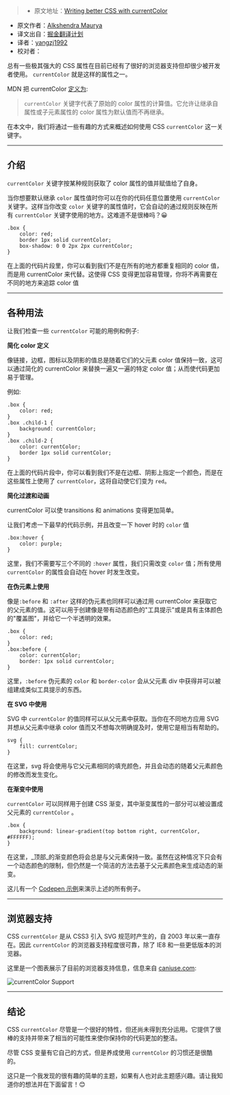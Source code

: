 > * 原文地址：[Writing better CSS with currentColor](https://hashnode.com/post/writing-better-css-with-currentcolor-cit5mgva31co79c53ia20vetq)
* 原文作者：[Alkshendra Maurya](https://hashnode.com/@alkshendra)
* 译文出自：[掘金翻译计划](https://github.com/xitu/gold-miner)
* 译者：[yangzj1992](http://qcyoung.com)
* 校对者：


总有一些极其强大的 CSS 属性在目前已经有了很好的浏览器支持但却很少被开发者使用。 `currentColor` 就是这样的属性之一。

MDN 把 currentColor [定义为](https://developer.mozilla.org/en/docs/Web/CSS/color_value#currentColor_keyword):

> `currentColor` 关键字代表了原始的 color 属性的计算值。它允许让继承自属性或子元素属性的 color 属性为默认值而不再继承。

在本文中，我们将通过一些有趣的方式来概述如何使用 CSS `currentColor` 这一关键字。

* * *

## 介绍

`currentColor` 关键字按某种规则获取了 color 属性的值并赋值给了自身。

当你想要默认继承 `color` 属性值时你可以在你的代码任意位置使用 `currentColor` 关键字。这样当你改变 `color` 关键字的属性值时，它会自动的通过规则反映在所有 `currentColor` 关键字使用的地方。这难道不是很棒吗？😀

    .box {
        color: red;
        border 1px solid currentColor;
        box-shadow: 0 0 2px 2px currentColor;
    }

在上面的代码片段里，你可以看到我们不是在所有的地方都重复相同的 color 值，而是用 currentColor 来代替。这使得 CSS 变得更加容易管理，你将不再需要在不同的地方来追踪 color 值

* * *

## 各种用法

让我们检查一些 `currentColor` 可能的用例和例子:

**简化 color 定义**

像链接，边框，图标以及阴影的值总是随着它们的父元素 color 值保持一致，这可以通过简化的 currentColor 来替换一遍又一遍的特定 color 值；从而使代码更加易于管理。

例如:

    .box {
        color: red;
    }
    .box .child-1 {
        background: currentColor;
    }
    .box .child-2 {
        color: currentColor;
        border 1px solid currentColor;
    }

在上面的代码片段中，你可以看到我们不是在边框、阴影上指定一个颜色，而是在这些属性上使用了 `currentColor`，这将自动使它们变为 `red`。

**简化过渡和动画**

currentColor 可以使 transitions 和 animations 变得更加简单。

让我们考虑一下最早的代码示例，并且改变一下 hover 时的 `color` 值

    .box:hover {
        color: purple;
    }

这里，我们不需要写三个不同的 `:hover` 属性，我们只需改变 `color` 值；所有使用`currentColor` 的属性会自动在 hover 时发生改变。

**在伪元素上使用**

像是`:before` 和 `:after` 这样的伪元素也同样可以通过用 currentColor 来获取它的父元素的值。这可以用于创建像是带有动态颜色的"工具提示"或是具有主体颜色的"覆盖图"，并给它一个半透明的效果。

    .box {
        color: red;
    }
    .box:before {
        color: currentColor;
        border: 1px solid currentColor;
    }

这里，`:before` 伪元素的 `color` 和 `border-color` 会从父元素 div 中获得并可以被组建成类似工具提示的东西。

**在 SVG 中使用**

SVG 中 `currentColor` 的值同样可以从父元素中获取。当你在不同地方应用 SVG 并想从父元素中继承 color 值而又不想每次明确提及时，使用它是相当有帮助的。

    svg {
        fill: currentColor;
    }

在这里，svg 将会使用与它父元素相同的填充颜色，并且会动态的随着父元素颜色的修改而发生变化。

**在渐变中使用**

`currentColor` 可以同样用于创建 CSS 渐变，其中渐变属性的一部分可以被设置成父元素的 `currentColor` 。

    .box {
        background: linear-gradient(top bottom right, currentColor, #FFFFFF);
    }

在这里，_顶部_的渐变颜色将会总是与父元素保持一致。虽然在这种情况下只会有一个动态颜色的限制，但仍然是一个简洁的方法去基于父元素颜色来生成动态的渐变。

这儿有一个 [Codepen 示例](http://codepen.io/alkshendra/pen/xEVrJJ?editors=1100#0)来演示上述的所有例子。

* * *

## 浏览器支持

CSS `currentColor` 是从 CSS3 引入 SVG 规范时产生的，自 2003 年以来一直存在。因此 `currentColor` 的浏览器支持程度很可靠，除了 IE8 和一些更低版本的浏览器。

这里是一个图表展示了目前的浏览器支持信息，信息来自 [caniuse.com](http://caniuse.com/#feat=currentcolor):

![currentColor Support](https://res.cloudinary.com/hashnode/image/upload/v1474021764/g03f4hx1ftb0frtoonfw.png)

* * *

## 结论

CSS `currentColor` 尽管是一个很好的特性，但还尚未得到充分运用。它提供了很棒的支持并带来了相当的可能性来使你保持你的代码更加的整洁。

尽管 CSS 变量有它自己的方式，但是养成使用 `currentColor` 的习惯还是很酷的。

这只是一个我发现的很有趣的简单的主题，如果有人也对此主题感兴趣。请让我知道你的想法并在下面留言！😊

